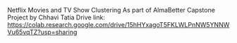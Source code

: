 Netflix Movies and TV Show Clustering
As part of AlmaBetter Capstone Project by Chhavi Tatia
Drive link: https://colab.research.google.com/drive/15hHYxagoT5FKLWLPnNW5YNNWVu65vqTZ?usp=sharing
